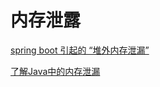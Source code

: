 # 内存泄露

[spring boot 引起的 “堆外内存泄漏”](https://mp.weixin.qq.com/s/warAkXqkpDXOA10wN0vv-Q)


[了解Java中的内存泄漏](https://mp.weixin.qq.com/s/AuIghLYPKh8WxYPLOVqx0Q)